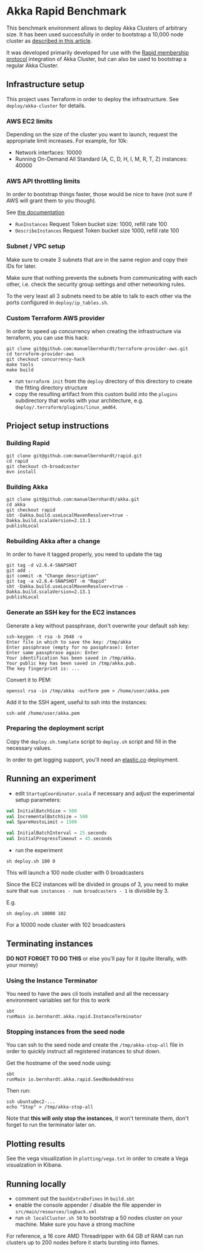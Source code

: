 # Akka Rapid Benchmark

This benchmark environment allows to deploy Akka Clusters of arbitrary size.
It has been used successfully in order to bootstrap a 10,000 node cluster as [described in this article](https://manuel.bernhardt.io/2020/04/29/10000-node-cluster-with-akka-and-rapid/).

It was developed primarily developed for use with the [Rapid membership protocol](https://www.usenix.org/conference/atc18/presentation/suresh) integration of Akka Cluster, but can also be used to bootstrap a regular Akka Cluster.

## Infrastructure setup

This project uses Terraform in order to deploy the infrastructure. See `deploy/akka-cluster` for details.

### AWS EC2 limits

Depending on the size of the cluster you want to launch, request the appropriate limit increases. For example, for 10k:

- Network interfaces: 10000
- Running On-Demand All Standard (A, C, D, H, I, M, R, T, Z) instances: 40000

### AWS API throttling limits

In order to bootstrap things faster, those would be nice to have (not sure if AWS will grant them to you though).

See [the documentation](https://docs.aws.amazon.com/AWSEC2/latest/APIReference/throttling.html)

- `RunInstances` Request Token bucket size: 1000, refill rate 100
- `DescribeInstances` Request Token bucket size 1000, refill rate 100


### Subnet / VPC setup

Make sure to create 3 subnets that are in the same region and copy their IDs for later.

Make sure that nothing prevents the subnets from communicating with each other, i.e. check the security group settings and other networking rules.

To the very least all 3 subnets need to be able to talk to each other via the ports configured in `deploy/ip_tables.sh`.

### Custom Terraform AWS provider

In order to speed up concurrency when creating the infrastructure via terraform, you can use this hack:

```shell script
git clone git@github.com:manuelbernhardt/terraform-provider-aws.git
cd terraform-provider-aws
git checkout concurrency-hack
make tools
make build
```

- run `terraform init` from the `deploy` directory of this directory to create the fitting directory structure
- copy the resulting artifact from this custom build into the `plugins` subdirectory that works with your architecture, e.g. `deploy/.terraform/plugins/linux_amd64`. 

## Prioject setup instructions

### Building Rapid

```shell script
git clone git@github.com:manuelbernhardt/rapid.git
cd rapid
git checkout ch-broadcaster
mvn install
```

### Building Akka

```shell script
git clone git@github.com:manuelbernhardt/akka.git
cd akka
git checkout rapid
sbt -Dakka.build.useLocalMavenResolver=true -Dakka.build.scalaVersion=2.13.1
publishLocal
```

### Rebuilding Akka after a change

In order to have it tagged properly, you need to update the tag

```shell script
git tag -d v2.6.4-SNAPSHOT
git add .
git commit -m "Change description"
git tag -a v2.6.4-SNAPSHOT -m "Rapid"
sbt -Dakka.build.useLocalMavenResolver=true -Dakka.build.scalaVersion=2.13.1
publishLocal
```

### Generate an SSH key for the EC2 instances

Generate a key without passphrase, don't overwrite your default ssh key:

```
ssh-keygen -t rsa -b 2048 -v
Enter file in which to save the key: /tmp/akka
Enter passphrase (empty for no passphrase): Enter
Enter same passphrase again: Enter
Your identification has been saved in /tmp/akka.
Your public key has been saved in /tmp/akka.pub.
The key fingerprint is: ...
```

Convert it to PEM:

```shell script
openssl rsa -in /tmp/akka -outform pem > /home/user/akka.pem
```

Add it to the SSH agent, useful to ssh into the instances:

```shell script
ssh-add /home/user/akka.pem
```

### Preparing the deployment script

Copy the `deploy.sh.template` script to `deploy.sh` script and fill in the necessary values.

In order to get logging support, you'll need an [elastic.co](elastic.co) deployment.

## Running an experiment

- edit `StartupCoordinator.scala` if necessary and adjust the experimental setup parameters:

```scala
val InitialBatchSize = 500
val IncrementalBatchSize = 500
val SpareHostsLimit = 1500

val InitialBatchInterval = 25.seconds
val InitialProgressTimeout = 45.seconds
```

- run the experiment

```shell script
sh deploy.sh 100 0
```

This will launch a 100 node cluster with 0 broadcasters

Since the EC2 instances will be divided in groups of 3, you need to make sure that `num instances - num broadcasters - 1` is divisible by 3.

E.g.

```shell script
sh deploy.sh 10000 102
```

For a 10000 node cluster with 102 broadcasters

## Terminating instances

**DO NOT FORGET TO DO THIS** or else you'll pay for it (quite literally, with your money)

### Using the Instance Terminator

You need to have the aws cli tools installed and all the necessary environment variables set for this to work

```shell script
sbt
runMain io.bernhardt.akka.rapid.InstanceTerminator
```

### Stopping instances from the seed node

You can ssh to the seed node and create the `/tmp/akka-stop-all` file in order to quickly instruct all registered instances to shut down.

Get the hostname of the seed node using:

```shell script
sbt
runMain io.bernhardt.akka.rapid.SeedNodeAddress
```

Then run:

```shell script
ssh ubuntu@ec2-...
echo "Stop" > /tmp/akka-stop-all
```

Note that **this will only stop the instances**, it won't terminate them, don't forget to run the terminator later on.

## Plotting results

See the vega visualization in `plotting/vega.txt` in order to create a Vega visualzation in Kibana.

## Running locally

- comment out the `bashExtraDefines` in `build.sbt`
- enable the console appender / disable the file appender in `src/main/resources/logback.xml`
- run `sh localCluster.sh 50` to bootstrap a 50 nodes cluster on your machine. Make sure you have a strong machine

For reference, a 16 core AMD Threadripper with 64 GB of RAM can run clusters up to 200 nodes before it starts bursting into flames.